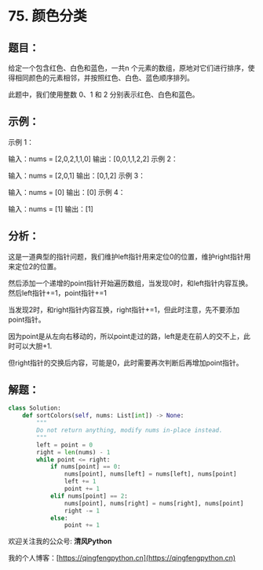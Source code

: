 # 75. 颜色分类

## 题目：

给定一个包含红色、白色和蓝色，一共n 个元素的数组，原地对它们进行排序，使得相同颜色的元素相邻，并按照红色、白色、蓝色顺序排列。

此题中，我们使用整数 0、1 和 2 分别表示红色、白色和蓝色。



## 示例：

示例 1：

输入：nums = [2,0,2,1,1,0]
输出：[0,0,1,1,2,2]
示例 2：

输入：nums = [2,0,1]
输出：[0,1,2]
示例 3：

输入：nums = [0]
输出：[0]
示例 4：

输入：nums = [1]
输出：[1]

## 分析：

这是一道典型的指针问题，我们维护left指针用来定位0的位置，维护right指针用来定位2的位置。

然后添加一个递增的point指针开始遍历数组，当发现0时，和left指针内容互换。然后left指针+=1，point指针+=1

当发现2时，和right指针内容互换，right指针+=1，但此时注意，先不要添加point指针。

因为point是从左向右移动的，所以point走过的路，left是走在前人的交不上，此时可以大胆+1.

但right指针的交换后内容，可能是0，此时需要再次判断后再增加point指针。

## 解题：

```python
class Solution:
    def sortColors(self, nums: List[int]) -> None:
        """
        Do not return anything, modify nums in-place instead.
        """
        left = point = 0
        right = len(nums) - 1
        while point <= right:
            if nums[point] == 0:
                nums[point], nums[left] = nums[left], nums[point]
                left += 1
                point += 1
            elif nums[point] == 2:
                nums[point], nums[right] = nums[right], nums[point]
                right -= 1
            else:
                point += 1
```

欢迎关注我的公众号: **清风Python**

我的个人博客：[https://qingfengpython.cn](https://qingfengpython.cn)
